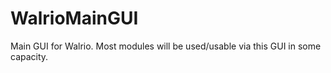 # WalrioMainGUI
Main GUI for Walrio. Most modules will be used/usable via this GUI in some capacity.